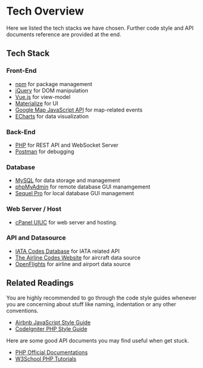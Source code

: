 # Tech Overview

Here we listed the tech stacks we have chosen. Further code style and API documents reference are provided at the end.

## Tech Stack

### Front-End

- [npm](https://www.npmjs.com/) for package management
- [jQuery](https://jquery.com/) for DOM manipulation
- [Vue.js](https://vuejs.org/) for view-model
- [Materialize](http://materializecss.com/) for UI
- [Google Map JavaScript API](https://developers.google.com/maps/documentation/javascript/) for map-related events
- [ECharts](http://echarts.baidu.com/) for data visualization

### Back-End

- [PHP](http://php.net/) for REST API and WebSocket Server
- [Postman](https://www.getpostman.com/) for debugging

### Database

- [MySQL](https://www.mysql.com/) for data storage and management
- [phpMyAdmin](https://www.phpmyadmin.net/) for remote database GUI manamgement
- [Sequel Pro](https://www.sequelpro.com/) for local database GUI management

### Web Server / Host

- [cPanel UIUC](https://it.engineering.illinois.edu/user-guides/serviceswebsite-services/linux-based-hosting-cpanel) for web server and hosting.

### API and Datasource

- [IATA Codes Database](http://iatacodes.org/) for IATA related API
- [The Airline Codes Website](http://www.airlinecodes.co.uk/arctypes.asp) for aircraft data source
- [OpenFlights](http://openflights.org/data.html) for airline and airport data source

## Related Readings

You are highly recommended to go through the code style guides whenever you are concerning about stuff like naming, indentation or any other conventions.

- [Airbnb JavaScript Style Guide](https://github.com/airbnb/javascri)
- [CodeIgniter PHP Style Guide](https://www.codeigniter.com/user_guide/general/styleguide.html)

Here are some good API documents you may find useful when get stuck.

- [PHP Official Documentations](http://php.net/manual/en/)
- [W3School PHP Tutorials](https://www.w3schools.com/php/default.asp)

